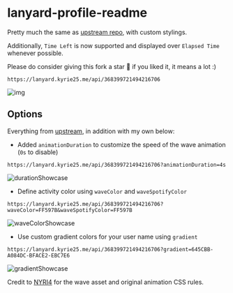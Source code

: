 # lanyard-profile-readme

Pretty much the same as [upstream repo](https://github.com/cnrad/lanyard-profile-readme), with custom stylings.

Additionally, `Time Left` is now supported and displayed over `Elapsed Time` whenever possible.

Please do consider giving this fork a star 🌟 if you liked it, it means a lot :)

```
https://lanyard.kyrie25.me/api/368399721494216706
```

![img](https://lanyard.kyrie25.me/api/368399721494216706)

## Options
Everything from [upstream](https://github.com/cnrad/lanyard-profile-readme#options), in addition with my own below:
- Added `animationDuration` to customize the speed of the wave animation (`0s` to disable)

```
https://lanyard.kyrie25.me/api/368399721494216706?animationDuration=4s
```

![durationShowcase](https://user-images.githubusercontent.com/77577746/223082326-0a3b1af6-099c-4e89-b320-52066aebb527.svg)

- Define activity color using `waveColor` and `waveSpotifyColor`

```
https://lanyard.kyrie25.me/api/368399721494216706?waveColor=FF597B&waveSpotifyColor=FF597B
```

![waveColorShowcase](https://user-images.githubusercontent.com/77577746/223082809-14b38bbc-c600-4b62-ba74-f242dada553b.svg)

- Use custom gradient colors for your user name using `gradient`

```
https://lanyard.kyrie25.me/api/368399721494216706?gradient=645CBB-A084DC-BFACE2-EBC7E6
```

![gradientShowcase](https://user-images.githubusercontent.com/77577746/223083367-828a7aba-dc1f-430d-89cf-a361c970e1cd.svg)

Credit to [NYRI4](https://github.com/NYRI4) for the wave asset and original animation CSS rules.
